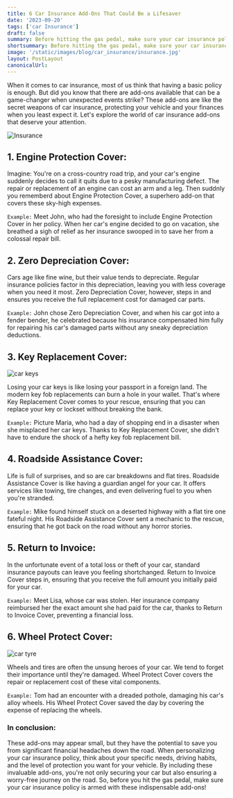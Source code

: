 ```yaml
---
title: 6 Car Insurance Add-Ons That Could Be a Lifesaver
date: '2023-09-20'
tags: ['car Insurance']
draft: false
summary: Before hitting the gas pedal, make sure your car insurance policy is armed with these indispensable add-ons!
shortsummary: Before hitting the gas pedal, make sure your car insurance policy is armed with these indispensable add-ons!
image: '/static/images/blog/car_insurance/insurance.jpg'
layout: PostLayout
canonicalUrl:
---
```


When it comes to car insurance, most of us think that having a basic policy is enough. But did you know that there are add-ons available that can be a game-changer when unexpected events strike? These add-ons are like the secret weapons of car insurance, protecting your vehicle and your finances when you least expect it. Let's explore the world of car insurance add-ons that deserve your attention.

![Insurance](/static/images/blog/car_insurance/insurance.jpg)

## 1. Engine Protection Cover:

Imagine: You're on a cross-country road trip, and your car's engine suddenly decides to call it quits due to a pesky manufacturing defect. The repair or replacement of an engine can cost an arm and a leg. Then suddnly you rememberd about Engine Protection Cover, a superhero add-on that covers these sky-high expenses.

`Example:` Meet John, who had the foresight to include Engine Protection Cover in her policy. When her car's engine decided to go on vacation, she breathed a sigh of relief as her insurance swooped in to save her from a colossal repair bill.

## 2. Zero Depreciation Cover:

Cars age like fine wine, but their value tends to depreciate. Regular insurance policies factor in this depreciation, leaving you with less coverage when you need it most. Zero Depreciation Cover, however, steps in and ensures you receive the full replacement cost for damaged car parts.

`Example:` John chose Zero Depreciation Cover, and when his car got into a fender bender, he celebrated because his insurance compensated him fully for repairing his car's damaged parts without any sneaky depreciation deductions.

## 3. Key Replacement Cover:

![car keys](/static/images/blog/car_insurance/sad_after_lossing_key.jpg)

Losing your car keys is like losing your passport in a foreign land. The modern key fob replacements can burn a hole in your wallet. That's where Key Replacement Cover comes to your rescue, ensuring that you can replace your key or lockset without breaking the bank.

`Example:` Picture Maria, who had a day of shopping end in a disaster when she misplaced her car keys. Thanks to Key Replacement Cover, she didn't have to endure the shock of a hefty key fob replacement bill.

## 4. Roadside Assistance Cover:

Life is full of surprises, and so are car breakdowns and flat tires. Roadside Assistance Cover is like having a guardian angel for your car. It offers services like towing, tire changes, and even delivering fuel to you when you're stranded.

`Example:` Mike found himself stuck on a deserted highway with a flat tire one fateful night. His Roadside Assistance Cover sent a mechanic to the rescue, ensuring that he got back on the road without any horror stories.

## 5. Return to Invoice:

In the unfortunate event of a total loss or theft of your car, standard insurance payouts can leave you feeling shortchanged. Return to Invoice Cover steps in, ensuring that you receive the full amount you initially paid for your car.

`Example:` Meet Lisa, whose car was stolen. Her insurance company reimbursed her the exact amount she had paid for the car, thanks to Return to Invoice Cover, preventing a financial loss.

## 6. Wheel Protect Cover:

![car tyre](/static/images/blog/car_insurance/car_tyre.jpg)

Wheels and tires are often the unsung heroes of your car. We tend to forget their importance until they're damaged. Wheel Protect Cover covers the repair or replacement cost of these vital components.

`Example:` Tom had an encounter with a dreaded pothole, damaging his car's alloy wheels. His Wheel Protect Cover saved the day by covering the expense of replacing the wheels.

### In conclusion:

These add-ons may appear small, but they have the potential to save you from significant financial headaches down the road. When personalizing your car insurance policy, think about your specific needs, driving habits, and the level of protection you want for your vehicle. By including these invaluable add-ons, you're not only securing your car but also ensuring a worry-free journey on the road. So, before you hit the gas pedal, make sure your car insurance policy is armed with these indispensable add-ons!
